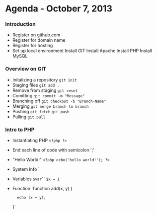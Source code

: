# Agenda - October 7, 2013

### Introduction

+ Register on github.com
+ Register for domain name
+ Register for hosting
+ Set up local environment
		Install GIT
		Install Apache
		Install PHP
		Install MySQL

### Overview on GIT

+ Initalizing a repository `git init`
+ Staging files `git add .`
+ Remove from staging `git reset`
+ Comitting `git commit -m "Message"`
+ Branching off `git checkout -b "Branch-Name"`
+ Merging `git merge branch to branch`
+ Pushing `git fetch` `git push`
+ Pulling `git pull`

### Intro to PHP

+ Instantiating PHP `<?php ?>`
+ End each line of code with semicolon ';'
+ "Hello World!" `<?php echo('hello world!'); ?>`
+ System Info `<?php phpinfo(); ?>
+ Variables `$var``$x = 1`

+ Function
	`function add(x, y) {

		echo (x + y);

	}`

